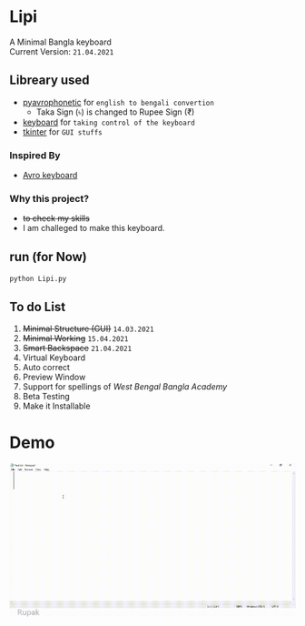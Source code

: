 # Lipi
A Minimal Bangla keyboard 
<br>Current Version: `21.04.2021`

## Libreary used
* [pyavrophonetic](https://github.com/TrendBreaker/pyAvroPhonetic) for `english to bengali convertion` 
   * Taka Sign (৳) is changed to Rupee Sign (₹)
* [keyboard](https://github.com/boppreh/keyboard) for `taking control of the keyboard`
* [tkinter](https://wiki.python.org/moin/TkInter) for `GUI stuffs`

### Inspired By 
* [Avro keyboard](https://www.omicronlab.com/avro-keyboard.html)

### Why this project?
* <strike>to check my skills</strike>
* I am challeged to make this keyboard.

## run (for Now)
```console
python Lipi.py
```


## To do List
1. <strike>Minimal Structure (GUI)</strike> `14.03.2021`
2. <strike>Minimal Working</strike> `15.04.2021`
3. <strike>Smart Backspace</strike> `21.04.2021`
4. Virtual Keyboard
5. Auto correct
6. Preview Window
7. Support for spellings of _West Bengal Bangla Academy_
8. Beta Testing
9. Make it  Installable
# Demo
<img src="image/demo.gif" width="540" height="270" />

